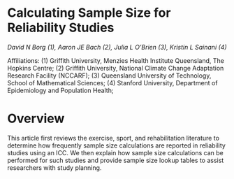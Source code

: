 # Calculating Sample Size for Reliability Studies

*David N Borg (1), Aaron JE Bach (2), Julia L O’Brien (3), Kristin L Sainani (4)*

Affiliations:
(1) Griffith University, Menzies Health Institute Queensland, The Hopkins Centre;
(2) Griffith University, National Climate Change Adaptation Research Facility (NCCARF);
(3) Queensland University of Technology, School of Mathematical Sciences;
(4) Stanford University, Department of Epidemiology and Population Health;

# Overview
This article first reviews the exercise, sport, and rehabilitation literature to determine how frequently sample size calculations are reported in reliability studies using an ICC. We then explain how sample size calculations can be performed for such studies and provide sample size lookup tables to assist researchers with study planning.
